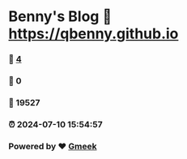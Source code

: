 # Benny's Blog :link: https://qbenny.github.io 
### :page_facing_up: [4](https://qbenny.github.io/tag.html) 
### :speech_balloon: 0 
### :hibiscus: 19527 
### :alarm_clock: 2024-07-10 15:54:57 
### Powered by :heart: [Gmeek](https://github.com/Meekdai/Gmeek)
